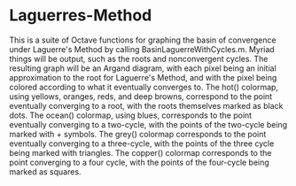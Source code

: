 # Laguerres-Method
This is a suite of Octave functions for graphing the basin of convergence under Laguerre's Method by
calling BasinLaguerreWithCycles.m.  Myriad things will be output, such as the roots and 
nonconvergent cycles.  The resulting graph will be an Argand diagram, with each pixel being an initial 
approximation to the root for Laguerre's Method, and with the pixel being colored according to 
what it eventually converges to.  The hot() colormap, using yellows, oranges, reds, and deep browns, 
correspond to the point eventually converging to a root, with the roots themselves marked 
as black dots.  The ocean() colormap, using blues, corresponds to the point eventually converging to a two-cycle, 
with the points of the two-cycle being marked with + symbols.  The grey() colormap corresponds to the point
eventually converging to a three-cycle, with the points of the three cycle being marked with triangles.  The copper()
colormap corresponds to the point converging to a four cycle, with the points of the four-cycle being marked as squares.
